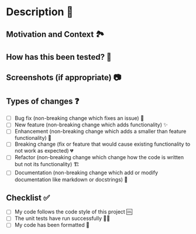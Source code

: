 # Description 📝
<!--- Describe your changes in detail -->

## Motivation and Context 🏞️
<!--- Why is this change required? What problem does it solve? -->
<!--- If it fixes an open issue, please link to the issue here. -->


## How has this been tested? 🧪
<!--- Please describe in detail how you tested your changes. -->
<!--- Include details of your testing environment, tests ran to see how -->
<!--- your change affects other areas of the code, etc. -->

## Screenshots (if appropriate) 📷

## Types of changes ❓
<!--- What types of changes does your code introduce? Put an `X` in all the boxes that apply: -->
- [ ] Bug fix (non-breaking change which fixes an issue) 🐛
- [ ] New feature (non-breaking change which adds functionality) ✨
- [ ] Enhancement (non-breaking change which adds a smaller than feature functionality) 🌟
- [ ] Breaking change (fix or feature that would cause existing functionality to not work as expected) 💔
- [ ] Refactor (non-breaking change which change how the code is written but not its functionality) 🏗️
- [ ] Documentation (non-breaking change which add or modify documentation like markdown or docstrings) 📄

## Checklist ✅
<!--- Go over all the following points, and put an `x` in all the boxes that apply. -->
<!--- If you're unsure about any of these, don't hesitate to ask. We're here to help! -->
- [ ] My code follows the code style of this project 🆒
- [ ] The unit tests have run successfully 🧑‍🔬
- [ ] My code has been formatted 🍰
